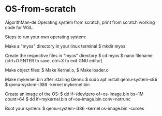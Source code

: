 # OS-from-scratch
AlgorithMan-de Operating system from scratch, print from scratch working code for WSL.  

Steps to run your own operating system:

Make a "myos" directory in your linux terminal $ mkdir myos

Create the respective files in "myos" directory $ cd myos $ nano filename (ctrl+O ENTER to save, ctrl+X to exit GNU editor)

Make object files: $ Make Kernel.o, $ Make loader.o

Make mykernel.bin after istalling Qemu: 
$ sudo apt install qemu-system-x86
$ qemu-system-i386 -kernel mykernel.bin

Create an image of the OS: 
$ dd if=/dev/zero of=os-image.bin bs=1M count=64
$ dd if=mykernel.bin of=os-image.bin conv=notrunc

Boot your system: $ qemu-system-i386 -kernel os-image.bin -curses
